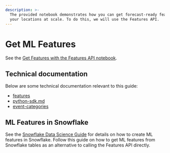```yaml
---
description: >-
  The provided notebook demonstrates how you can get forecast-ready features for
  your locations at scale. To do this, we will use the Features API.
---
```


# Get ML Features

See the [Get Features with the Features API notebook](https://github.com/predicthq/phq-data-science-docs/blob/master/demand-forecasting-with-events/get-features-with-features-api.ipynb).

## Technical documentation

Below are some technical documentation relevant to this guide:

* [features](../../../api/features/ "mention")
* [python-sdk.md](../../../integrations/sdks/python-sdk.md "mention")
* [event-categories](../../predicthq-data/event-categories/ "mention")

## ML Features in Snowflake

See the [Snowflake Data Science Guide](../../../integrations/third-party-integrations/snowflake/snowflake-data-science-guide/) for details on how to create ML features in Snowflake. Follow this guide on how to get ML features from Snowflake tables as an alternative to calling the Features API directly.

